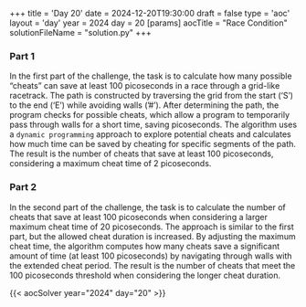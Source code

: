 +++
title = 'Day 20'
date = 2024-12-20T19:30:00
draft = false
type = 'aoc'
layout = 'day'
year = 2024
day = 20
[params]
    aocTitle = "Race Condition"
    solutionFileName = "solution.py"
+++

### Part 1
In the first part of the challenge, the task is to calculate how many possible “cheats” can save at least 100 
picoseconds in a race through a grid-like racetrack. The path is constructed by traversing the grid from the start 
(‘S’) to the end (‘E’) while avoiding walls (’#’). After determining the path, the program checks for possible cheats, 
which allow a program to temporarily pass through walls for a short time, saving picoseconds. The algorithm uses a 
`dynamic programming` approach to explore potential cheats and calculates how much time can be saved by cheating for 
specific segments of the path. The result is the number of cheats that save at least 100 picoseconds, considering a 
maximum cheat time of 2 picoseconds.

### Part 2
In the second part of the challenge, the task is to calculate the number of cheats that save at least 100 picoseconds 
when considering a larger maximum cheat time of 20 picoseconds. The approach is similar to the first part, but the 
allowed cheat duration is increased. By adjusting the maximum cheat time, the algorithm computes how many cheats save 
a significant amount of time (at least 100 picoseconds) by navigating through walls with the extended cheat period. 
The result is the number of cheats that meet the 100 picoseconds threshold when considering the longer cheat duration.

{{< aocSolver year="2024" day="20" >}}
